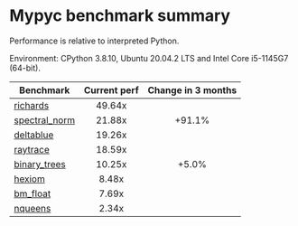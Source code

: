 # Mypyc benchmark summary

Performance is relative to interpreted Python.

Environment: CPython 3.8.10, Ubuntu 20.04.2 LTS and Intel Core i5-1145G7 (64-bit).

| Benchmark | Current perf | Change in 3 months |
| --- | :---: | :---: |
| [richards](benchmarks/richards.md) | 49.64x |  |
| [spectral_norm](benchmarks/spectral_norm.md) | 21.88x | +91.1% |
| [deltablue](benchmarks/deltablue.md) | 19.26x |  |
| [raytrace](benchmarks/raytrace.md) | 18.59x |  |
| [binary_trees](benchmarks/binary_trees.md) | 10.25x | +5.0% |
| [hexiom](benchmarks/hexiom.md) | 8.48x |  |
| [bm_float](benchmarks/bm_float.md) | 7.69x |  |
| [nqueens](benchmarks/nqueens.md) | 2.34x |  |
